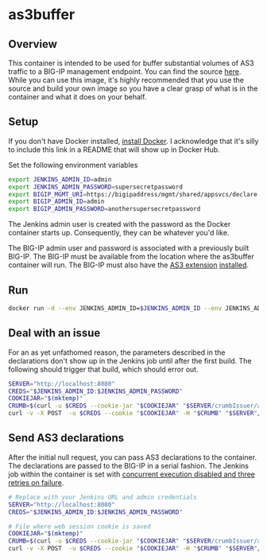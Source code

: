 # as3buffer

## Overview
This container is intended to be used for buffer substantial volumes of AS3 traffic to a BIG-IP management endpoint. You can find the source [here](https://github.com/mjmenger/as3buffer). While you can use this image, it's highly recommended that you use the source and build your own image so you have a clear grasp of what is in the container and what it does on your behalf.

## Setup
If you don't have Docker installed, [install Docker](https://docs.docker.com/get-docker/). I acknowledge that it's silly to include this link in a README that will show up in Docker Hub.

Set the following environment variables
```bash
export JENKINS_ADMIN_ID=admin
export JENKINS_ADMIN_PASSWORD=supersecretpassword
export BIGIP_MGMT_URI=https://bigipaddress/mgmt/shared/appsvcs/declare
export BIGIP_ADMIN_ID=admin
export BIGIP_ADMIN_PASSWORD=anothersupersecretpassword
```
The Jenkins admin user is created with the password as the Docker container starts up. Consequently, they can be whatever you'd like.  

The BIG-IP admin user and password is associated with a previously built BIG-IP. The BIG-IP must be available from the location where the as3buffer container will run. The BIG-IP must also have the [AS3 extension](https://clouddocs.f5.com/products/extensions/f5-appsvcs-extension/latest/) [installed](https://clouddocs.f5.com/products/extensions/f5-appsvcs-extension/latest/userguide/installation.html).

## Run
```bash
docker run -d --env JENKINS_ADMIN_ID=$JENKINS_ADMIN_ID --env JENKINS_ADMIN_PASSWORD=$JENKINS_ADMIN_PASSWORD --env BIGIP_HOST=$BIGIP_HOST --env BIGIP_MGMT_URI=$BIGIP_MGMT_URI --env BIGIP_ADMIN_ID=$BIGIP_ADMIN_ID --env BIGIP_ADMIN_PASSWORD=$BIGIP_ADMIN_PASSWORD -p 8080:8080 mmenger/as3buffer:latest 
```

## Deal with an issue
For an as yet unfathomed reason, the parameters described in the declarations don't show up in the Jenkins job until after the first build. The following should trigger that build, which should error out.
```bash
SERVER="http://localhost:8080"
CREDS="$JENKINS_ADMIN_ID:$JENKINS_ADMIN_PASSWORD"
COOKIEJAR="$(mktemp)"
CRUMB=$(curl -u $CREDS --cookie-jar "$COOKIEJAR" "$SERVER/crumbIssuer/api/xml?xpath=concat(//crumbRequestField,%22:%22,//crumb)")
curl -v -X POST  -u $CREDS --cookie "$COOKIEJAR" -H "$CRUMB" "$SERVER"/job/as3buffer/build 
```

## Send AS3 declarations 
After the initial null request, you can pass AS3 declarations to the container. The declarations are passed to the BIG-IP in a serial fashion. The Jenkins job within the container is set with [concurrent execution disabled and three retries on failure](https://www.jenkins.io/doc/book/pipeline/syntax/#options).

```bash
# Replace with your Jenkins URL and admin credentials
SERVER="http://localhost:8080"
CREDS="$JENKINS_ADMIN_ID:$JENKINS_ADMIN_PASSWORD"

# File where web session cookie is saved
COOKIEJAR="$(mktemp)"
CRUMB=$(curl -u $CREDS --cookie-jar "$COOKIEJAR" "$SERVER/crumbIssuer/api/xml?xpath=concat(//crumbRequestField,%22:%22,//crumb)")
curl -v -X POST  -u $CREDS --cookie "$COOKIEJAR" -H "$CRUMB" "$SERVER"/job/as3buffer/buildWithParameters --data-urlencode "AS3_JSON@sampleas3.json"
```

